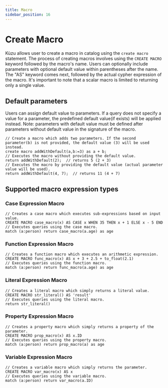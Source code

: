 ```yaml
---
title: Macro
sidebar_position: 16
---
```

# Create Macro
Kùzu allows user to create a macro in catalog using the `create macro` statement. The process of creating macros involves using the `CREATE MACRO` keyword followed by the macro's name. Users can optionally include parameters with optional default value within parentheses after the name. The "AS" keyword comes next, followed by the actual cypher expression of the macro. It's important to note that a scalar macro is limited to returning only a single value.

## Default parameters
Users can assign default value to parameters. If a query does not specify a value for a parameter, the predefined default value(if exists) will be applied instead. Note: parameters with default value must be defined after parameters without default value in the signature of the macro.
```
// Create a macro which adds two parameters. If the second parameter(b) is not provided, the default value (3) will be used instead.
create macro addWithDefault(a,b:=3) as a + b;
// Executes the macro without providing the default value.
return addWithDefault(2);  // returns 5 (2 + 3)
// Executes the macro by providing the default value (actual parameter value will be used).
return addWithDefault(4, 7);  // returns 11 (4 + 7)
```

## Supported macro expression types

### Case Expression Macro
```
// Creates a case macro which executes sub-expressions based on input value.
CREATE MACRO case_macro(x) AS CASE x WHEN 35 THEN x + 1 ELSE x - 5 END
// Executes queries using the case macro.
match (a:person) return case_macro(a.age) as age
```

### Function Expression Macro
```
// Creates a function macro which executes an arithmetic expression.
CREATE MACRO func_macro(x) AS x + 3 + 2.5 + to_float(2.1)
// Executes queries using the function macro.
match (a:person) return func_macro(a.age) as age
```

### Literal Expression Macro
```
// Creates a literal macro which simply returns a literal value.
CREATE MACRO str_literal() AS 'result'
// Executes queries using the literal macro.
return str_literal()
```

### Property Expression Macro
```
// Creates a property macro which simply returns a property of the parameter.
CREATE MACRO prop_macro(x) AS x.ID
// Executes queries using the property macro.
match (a:person) return prop_macro(a) as age
```

### Variable Expression Macro
```
// Creates a variable macro which simply returns the parameter.
CREATE MACRO var_macro(x) AS x
// Executes queries using the variable macro.
match (a:person) return var_macro(a.ID)
```

